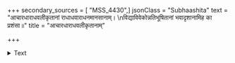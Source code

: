 +++
secondary_sources = [ "MSS_4430",]
jsonClass = "Subhaashita"
text = "आचारधाराधवलीकृतानां राधाधवाराधनमानसानाम्।  \nविद्याविवेकोन्नतिभूषितानां भवादृशानामिह का प्रशंसा॥"
title = "आचारधाराधवलीकृतानाम्"

+++

<details><summary>Text</summary>

आचारधाराधवलीकृतानां राधाधवाराधनमानसानाम्।  
विद्याविवेकोन्नतिभूषितानां भवादृशानामिह का प्रशंसा॥
</details>
